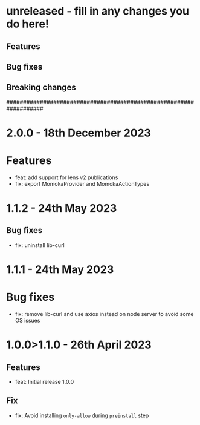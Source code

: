 # unreleased - fill in any changes you do here!

## Features

## Bug fixes

## Breaking changes

###################################################################

# 2.0.0 - 18th December 2023

# Features

- feat: add support for lens v2 publications
- fix: export MomokaProvider and MomokaActionTypes

# 1.1.2 - 24th May 2023

## Bug fixes

- fix: uninstall lib-curl

# 1.1.1 - 24th May 2023

# Bug fixes

- fix: remove lib-curl and use axios instead on node server to avoid some OS issues

# 1.0.0>1.1.0 - 26th April 2023

## Features

- feat: Initial release 1.0.0

## Fix

- fix: Avoid installing `only-allow` during `preinstall` step
